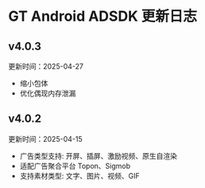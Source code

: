 # GT Android ADSDK 更新日志

## v4.0.3
更新时间：2025-04-27
* 缩小包体
* 优化偶现内存泄漏

## v4.0.2
更新时间：2025-04-15

*  广告类型支持: 开屏、插屏、激励视频、原生自渲染 
*  适配广告聚合平台 Topon、Sigmob
*  支持素材类型: 文字、图片、视频、GIF


